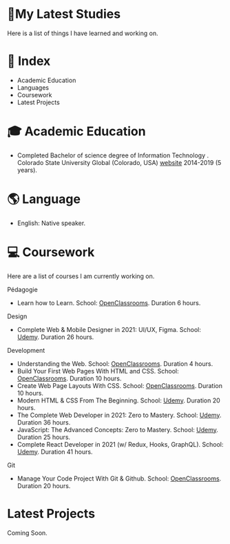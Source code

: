 #  🎒My Latest Studies

  Here is a list of things I have learned and working on. 




# 📄 Index

- Academic Education
- Languages 
- Coursework
- Latest Projects





# 🎓 Academic Education

- Completed Bachelor of science degree of Information Technology . Colorado State University Global (Colorado, USA) [website][0] 2014-2019 (5 years).




[0]:https://csuglobal.edu/ "website"


# 🌎 Language

- English: Native speaker. 



# 💻 Coursework 
Here are a list of courses I am currently working on. 

Pédagogie

- Learn how to Learn. School: [OpenClassrooms][1]. Duration 6 hours.

Design

- Complete Web & Mobile Designer in 2021: UI/UX, Figma. School: [Udemy][2]. Duration 26 hours.

Development

- Understanding the Web. School: [OpenClassrooms][1]. Duration 4 hours.
- Build Your First Web Pages With HTML and CSS. School: [OpenClassrooms][1]. Duration 10 hours.
- Create Web Page Layouts With CSS. School: [OpenClassrooms][2]. Duration 10 hours.
- Modern HTML & CSS From The Beginning. School: [Udemy][2]. Duration 20 hours.
- The Complete Web Developer in 2021: Zero to Mastery. School: [Udemy][2]. Duration 36 hours.
- JavaScript: The Advanced Concepts: Zero to Mastery. School: [Udemy][2]. Duration 25 hours.
- Complete React Developer in 2021 (w/ Redux, Hooks, GraphQL). School: [Udemy][2]. Duration 41 hours.


Git

- Manage Your Code Project With Git & Github. School: [OpenClassrooms][1]. Duration 20 hours.

[1]:https://openclassrooms.com/ "OpenClassrooms"
[2]:https://udemy.com/ "Udemy"
[3]:https://frontendmasters.com/ "Frontendmasters"



# Latest Projects

Coming Soon.

